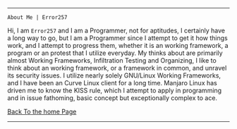 
---

```term
About Me | Error257
```

Hi, I am `Error257` and I am a Programmer, not for aptitudes, I certainly have a long way to go, but I am a Programmer since I attempt to get it how 
things work, and I attempt to progress them, whether it is an working framework, a program or an protest that I utilize everyday. 
My thinks about are primarily almost Working Frameworks, Infiltration Testing and Organizing, I like to think about an working framework, 
or a framework in common, and unravel its security issues. I utilize nearly solely GNU/Linux Working Frameworks, and I have been an Curve Linux client for a long time.
Manjaro Linux has driven me to know the KISS rule, which I attempt to apply in programming and in issue fathoming, basic concept but exceptionally complex to ace.




[Back To the home Page](index.md)


---
